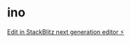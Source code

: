 # ino

[Edit in StackBlitz next generation editor ⚡️](https://stackblitz.com/~/github.com/ydideh810/ino)